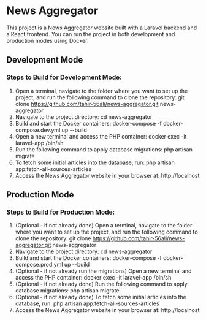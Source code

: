 
# News Aggregator
 
This project is a News Aggregator website built with a Laravel backend and a React frontend. You can run the project in both development and production modes using Docker.
  
## Development Mode
  
### Steps to Build for Development Mode:
    
1. Open a terminal, navigate to the folder where you want to set up the project, and run the following command to clone the repository: git clone https://github.com/tahir-56ali/news-aggregator.git news-aggregator
2. Navigate to the project directory: cd news-aggregator 
3. Build and start the Docker containers: docker-compose -f docker-compose.dev.yml up --build
4. Open a new terminal and access the PHP container: docker exec -it laravel-app /bin/sh
5. Run the following command to apply database migrations: php artisan migrate
6. To fetch some initial articles into the database, run: php artisan app:fetch-all-sources-articles
7. Access the News Aggregator website in your browser at: http://localhost

## Production Mode
  
### Steps to Build for Production Mode:
    
1. (Optional - if not already done) Open a terminal, navigate to the folder where you want to set up the project, and run the following command to clone the repository: git clone https://github.com/tahir-56ali/news-aggregator.git news-aggregator
2. Navigate to the project directory: cd news-aggregator 
3. Build and start the Docker containers: docker-compose -f docker-compose.prod.yml up --build
4. (Optional - if not already run the migrations) Open a new terminal and access the PHP container: docker exec -it laravel-app /bin/sh
5. (Optional - if not already done) Run the following command to apply database migrations: php artisan migrate
6. (Optional - if not already done) To fetch some initial articles into the database, run: php artisan app:fetch-all-sources-articles
7. Access the News Aggregator website in your browser at: http://localhost